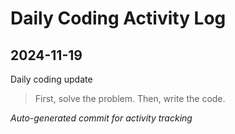 # Daily Coding Activity Log

## 2024-11-19

Daily coding update

> First, solve the problem. Then, write the code.

*Auto-generated commit for activity tracking*
